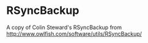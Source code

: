 # RSyncBackup
A copy of Colin Steward's RSyncBackup from http://www.owlfish.com/software/utils/RSyncBackup/
